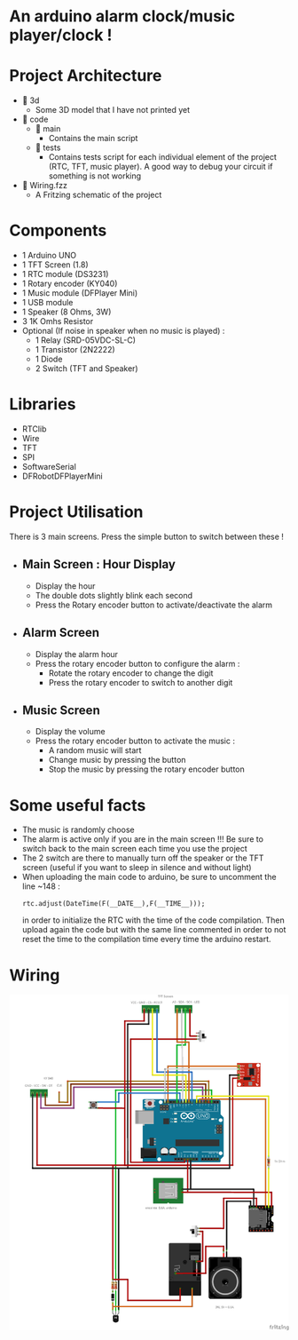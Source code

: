# An arduino alarm clock/music player/clock !
# Project Architecture
- 📁 3d
    - Some 3D model that I have not printed yet
- 📁 code
    - 📁 main
        - Contains the main script
    - 📁 tests
        - Contains tests script for each individual element of the project (RTC, TFT, music player). A good way to debug your circuit if something is not working  
- 📄 Wiring.fzz
    - A Fritzing schematic of the project

# Components
- 1 Arduino UNO
- 1 TFT Screen (1.8) 
- 1 RTC module (DS3231)
- 1 Rotary encoder (KY040)
- 1 Music module (DFPlayer Mini)
- 1 USB module
- 1 Speaker (8 Ohms, 3W)
- 3 1K Omhs Resistor
- Optional (If noise in speaker when no music is played) :
    - 1 Relay (SRD-05VDC-SL-C)
    - 1 Transistor (2N2222)
    - 1 Diode
    - 2 Switch (TFT and Speaker)

# Libraries
- RTClib
- Wire
- TFT
- SPI
- SoftwareSerial
- DFRobotDFPlayerMini


# Project Utilisation
There is 3 main screens. Press the simple button to switch between these !
- ## Main Screen : Hour Display
    - Display the hour
    - The double dots slightly blink each second
    - Press the Rotary encoder button to activate/deactivate the alarm
- ## Alarm Screen
    - Display the alarm hour
    - Press the rotary encoder button to configure the alarm : 
        - Rotate the rotary encoder to change the digit
        - Press the rotary encoder to switch to another digit
- ## Music Screen
    - Display the volume
    - Press the rotary encoder button to activate the music :
        - A random music will start
        - Change music by pressing the button
        - Stop the music by pressing the rotary encoder button


# Some useful facts
- The music is randomly choose
- The alarm is active only if you are in the main screen !!! Be sure to switch back to the main screen each time you use the project
- The 2 switch are there to manually turn off the speaker or the TFT screen (useful if you want to sleep in silence and without light)
- When uploading the main code to arduino, be sure to uncomment the line ~148 :
  ```arduino
  rtc.adjust(DateTime(F(__DATE__),F(__TIME__)));
  ```
  in order to initialize the RTC with the time of the code compilation. Then upload again the code but with the same line commented in order to not reset the time to the compilation time every time the arduino restart.

# Wiring
![Wiring](wiring.PNG)
